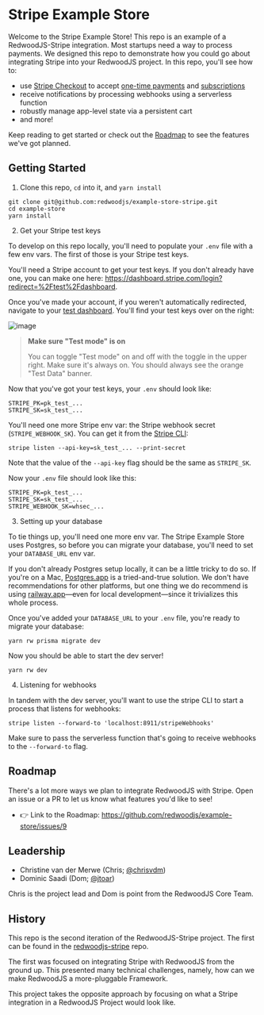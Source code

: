 # Stripe Example Store

Welcome to the Stripe Example Store!
This repo is an example of a RedwoodJS-Stripe integration.
Most startups need a way to process payments.
We designed this repo to demonstrate how you could go about integrating Stripe into your RedwoodJS project.
In this repo, you'll see how to:
- use [Stripe Checkout](https://stripe.com/docs/payments/checkout) to accept [one-time payments](https://stripe.com/docs/payments/accept-a-payment?integration=checkout) and [subscriptions](https://stripe.com/docs/billing/subscriptions/build-subscriptions?ui=checkout)
- receive notifications by processing webhooks using a serverless function
- robustly manage app-level state via a persistent cart
- and more!

Keep reading to get started or check out the [Roadmap](#roadmap) to see the features we've got planned.

## Getting Started

1. Clone this repo, `cd` into it, and `yarn install`

```
git clone git@github.com:redwoodjs/example-store-stripe.git
cd example-store
yarn install
```

2. Get your Stripe test keys

To develop on this repo locally, you'll need to populate your `.env` file with a few env vars. The first of those is your Stripe test keys.

You'll need a Stripe account to get your test keys.
If you don't already have one, you can make one here: https://dashboard.stripe.com/login?redirect=%2Ftest%2Fdashboard.

Once you've made your account, if you weren't automatically redirected, navigate to your [test dashboard](https://dashboard.stripe.com/test/dashboard). You'll find your test keys over on the right:

![image](https://user-images.githubusercontent.com/32992335/143495019-3c6319d3-f793-48c9-86ca-72f4c12f0306.png)

> **Make sure "Test mode" is on**
>
> You can toggle "Test mode" on and off with the toggle in the upper right.
> Make sure it's always on. You should always see the orange "Test Data" banner.

Now that you've got your test keys, your `.env` should look like:

```
STRIPE_PK=pk_test_...
STRIPE_SK=sk_test_...
```

You'll need one more Stripe env var: the Stripe webhook secret (`STRIPE_WEBHOOK_SK`).
You can get it from the [Stripe CLI](https://stripe.com/docs/stripe-cli):

```
stripe listen --api-key=sk_test_... --print-secret
```

Note that the value of the `--api-key` flag should be the same as `STRIPE_SK`.

Now your `.env` file should look like this:

```
STRIPE_PK=pk_test_...
STRIPE_SK=sk_test_...
STRIPE_WEBHOOK_SK=whsec_...
```

3. Setting up your database

To tie things up, you'll need one more env var.
The Stripe Example Store uses Postgres, so before you can migrate your database, you'll need to set your `DATABASE_URL` env var.

If you don't already Postgres setup locally, it can be a little tricky to do so.
If you're on a Mac, [Postgres.app](https://postgresapp.com/) is a tried-and-true solution.
We don't have recommendations for other platforms, but one thing we do recommend is using [railway.app](https://railway.app/)—even for local development—since it trivializes this whole process.

Once you've added your `DATABASE_URL` to your `.env` file, you're ready to migrate your database:

```
yarn rw prisma migrate dev
```

Now you should be able to start the dev server!

```
yarn rw dev
```

4. Listening for webhooks

In tandem with the dev server, you'll want to use the stripe CLI to start a process that listens for webhooks:

```
stripe listen --forward-to 'localhost:8911/stripeWebhooks'
```

Make sure to pass the serverless function that's going to receive webhooks to the `--forward-to` flag.

## Roadmap

There's a lot more ways we plan to integrate RedwoodJS with Stripe.
Open an issue or a PR to let us know what features you'd like to see!

- 👉 Link to the Roadmap: https://github.com/redwoodjs/example-store/issues/9

## Leadership

- Christine van der Merwe (Chris; [@chrisvdm](https://github.com/chrisvdm))
- Dominic Saadi (Dom; [@jtoar](https://github.com/jtoar))

Chris is the project lead and Dom is point from the RedwoodJS Core Team.

## History

This repo is the second iteration of the RedwoodJS-Stripe project.
The first can be found in the [redwoodjs-stripe](https://github.com/chrisvdm/redwoodjs-stripe) repo.

The first was focused on integrating Stripe with RedwoodJS from the ground up.
This presented many technical challenges, namely, how can we make RedwoodJS a more-pluggable Framework.

This project takes the opposite approach by focusing on what a Stripe integration in a RedwoodJS Project would look like.
